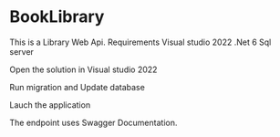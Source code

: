# BookLibrary
This is a Library Web Api. Requirements Visual studio 2022 .Net 6 Sql server

Open the solution in Visual studio 2022

Run migration and Update database

Lauch the application

The endpoint uses Swagger Documentation.
